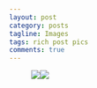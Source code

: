 ```yaml
---
layout: post
category: posts
tagline: Images
tags: rich post pics
comments: true
---
```


<figure class="half"><img src="/images/ap/"1438876f2f328434_0.jpg"><img src="/images/ap/"1438876f2f328434_1.jpg"></figure>